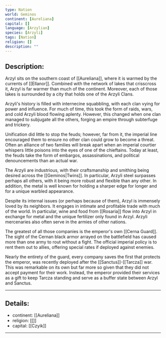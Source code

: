 ```yaml
---
type: Nation
world: Geminos
continent: [Aureliana]
capital: []
language: [Arzylian]
species: [Arzyli]
tags: [Nation]
religion: []
description: ""
---
```


## Description:

Arzyl sits on the southern coast of [[Aureliana]], where it is warmed by the currents of [[Ellanor]]. Combined with the network of lakes that crisscross it, Arzyl is far warmer than much of the continent. Moreover, each of those lakes is surrounded by a city that holds one of the Arzyli Clans.

Arzyli's history is filled with internecine squabbling, with each clan vying for power and influence. For much of time, this took the form of raids, wars, and cold Arzyli blood flowing aplenty. However, this changed when one clan managed to subjugate all the others, forging an empire through subterfuge and trickery.

Unification did little to stop the feuds; however, far from it, the imperial line encouraged them to ensure no other clan could grow to become a threat. Often an alliance of two families will break apart when an imperial courtier whispers little poisons into the eyes of one of the chieftains. Today at least, the feuds take the form of embargos, assassinations, and political denouncements than an actual war.

The Arzyli are industrious, with their craftsmanship and smithing being desired across the [[Geminos|Twins]]. In particular, Arzyli steel surpasses perhaps all others, with it being more robust and flexible than any other. In addition, the metal is well known for holding a sharper edge for longer and for a unique warbled appearance.

Despite its internal issues (or perhaps because of them), Arzyl is immensely loved by its neighbors. It engages in intimate and profitable trade with much of the world. In particular, wine and food from [[Rosaria]] flow into Arzyl in exchange for metal and the unique fertilizer only found in Arzyl. Arzyli mercenaries also often serve in the armies of other nations.

The greatest of all those companies is the emperor's own [[Cerna Guard]]. The sight of the Cernan black armor arrayed on the battlefield has caused more than one army to rout without a fight. The official imperial policy is to rent them out to allies, offering special rates if deployed against enemies.

Nearly the entirety of the guard, every company saves the first that protects the emperor, was recently deployed after the [[Sanctus]]-[[Tarcza]] war. This was remarkable on its own but far more so given that they did not accept payment for their work. Instead, the emperor provided their services as a gift to keep Tarcza standing and serve as a buffer state between Arzyl and Sanctus.

---
## Details:
- continent: [[Aureliana]]
- religion: [[]]
- capital: [[Czyik]]

---




